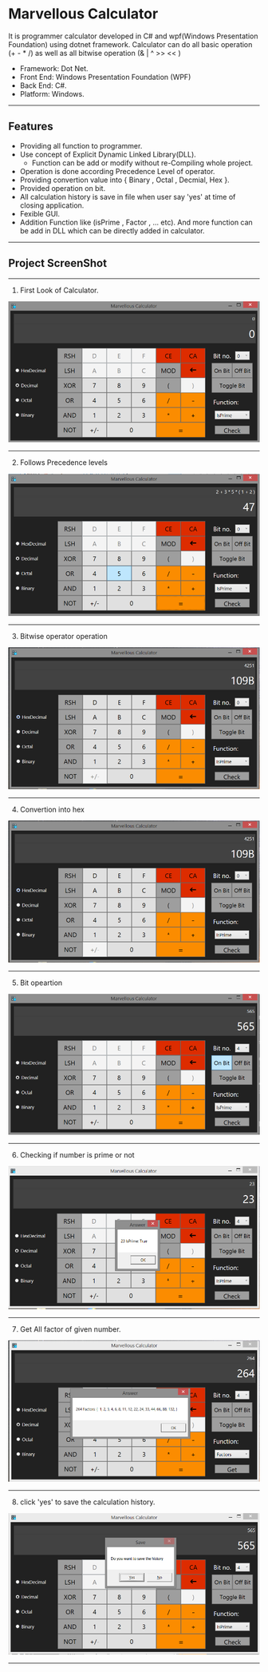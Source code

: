 # Marvellous Calculator

It is programmer calculator developed in C# and wpf(Windows Presentation Foundation) using dotnet framework. Calculator can do all basic operation (+ - * /) as well as all bitwise operation (& | ^ >> << )


- Framework: Dot Net.
- Front End: Windows Presentation Foundation (WPF)
- Back End: C#.
- Platform: Windows.

---

## Features

- Providing all function to programmer.
- Use concept of Explicit Dynamic Linked Library(DLL). 
    - Function can be add or modify without re-Compiling whole project.
- Operation is done according Precedence Level of operator.
- Providing convertion value into { Binary , Octal , Decmial, Hex }.
- Provided operation on bit.
- All calculation history is save in file when user say 'yes' at time of closing application.
- Fexible GUI.
- Addition Function like (isPrime , Factor , ... etc). And more function can be add in DLL which can be directly added in calculator.

---
## Project ScreenShot

---
1. First Look of Calculator.

![First Look](Screenshot/calc1.png)

---

2. Follows Precedence levels

![Basic Calculation](Screenshot/calc2.png)

---

3. Bitwise operator operation

![Bitwise operator](Screenshot/calc3.png)

---
4. Convertion into hex

![Convertion](Screenshot/calc4.png)

---
5. Bit opeartion

![Bit operation](Screenshot/calc5.png)

---
6. Checking if number is prime or not

![Fucntion isPrime](Screenshot/calc6.png)

---
7. Get All factor of given number.

![Fucntion Factors](Screenshot/calc7.png)

---
8. click 'yes' to save the calculation history.

![Saving history](Screenshot/calc8.png)

---